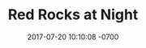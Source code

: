---
title: "Red Rocks at Night"
description: Red Rocks Ampitheater
layout: post
date:   2017-07-20 10:10:08 -0700
type: photo
category: photo
tags: none
location: Denver, Co
img_url: "http://res.cloudinary.com/ericwindmill/image/upload/c_scale,w_250/v1502561766/portfolio_site/IMG_1532.jpg"
external_url: https://www.instagram.com/ericwindmill/?hl=en
---